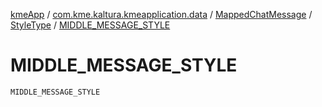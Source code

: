 [kmeApp](../../../index.md) / [com.kme.kaltura.kmeapplication.data](../../index.md) / [MappedChatMessage](../index.md) / [StyleType](index.md) / [MIDDLE_MESSAGE_STYLE](./-m-i-d-d-l-e_-m-e-s-s-a-g-e_-s-t-y-l-e.md)

# MIDDLE_MESSAGE_STYLE

`MIDDLE_MESSAGE_STYLE`